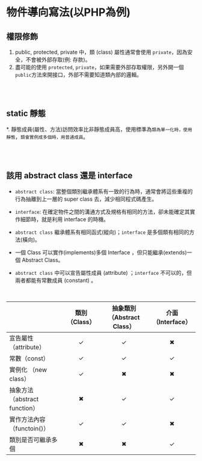 # 物件導向寫法(以PHP為例)
## 權限修飾
1. public, protected, private 中，類 (class) 屬性通常會使用 `private`，因為安全，不會被外部存取(例: 存款)。
2. 盡可能的使用 `protected`, `private`，如果需要外部存取權限，另外開一個 `public`方法來開接口，外部不需要知道類內部的邏輯。

<br/>

<br/>

## static 靜態
*. 靜態成員(屬性、方法)訪問效率比非靜態成員高，使用標準為`類為單一化時，使用靜態`，`類會實例成多個時，用普通成員`。

<br/>

<br/>

## 該用 abstract class 還是 interface

* `abstract class`: 當整個類別繼承體系有一致的行為時，通常會將這些重複的行為抽離到上一層的 super class 去，減少相同程式碼產生。


* `interface`: 在確定物件之間的溝通方式及規格有相同的方法，卻未能確定其實作細節時，就是利用 interface 的時機。

* `abstract class` 繼承體系有相同函式(縱向)；`interface` 是多個類有相同的方法(橫向)。

* 一個 Class 可以實作(implements)多個 Interface ，但只能繼承(extends)一個 Abstract Class。

* `abstract class` 中可以宣告屬性成員 (attribute) ；`interface` 不可以的，但兩者都能有常數成員 (constant) 。


<br/>


||類別（Class）|	抽象類別（Abstract Class）|	介面（Interface）|
|--|:--:|:--:|:--:|
|宣告屬性（attribute）	|✓	|✓	|✖|
|常數（const）	|✓	|✓	|✓|
|實例化 （new class）	|✓	|✖	|✖|
|抽象方法（abstract function）	|✖	|✓	|✓|
|實作方法內容（functoin()）	|✓	|✓	|✖|
|類別是否可繼承多個	|✖	|✖	|✓|